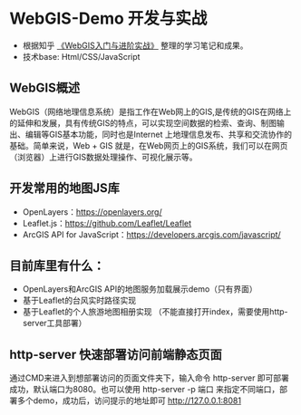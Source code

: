 # WebGIS-Demo 开发与实战

+ 根据知乎 [《WebGIS入门与进阶实战》](https://xiaozhuanlan.com/topic/3614597820) 整理的学习笔记和成果。
+ 技术base: Html/CSS/JavaScript

## WebGIS概述
WebGIS（网络地理信息系统）是指工作在Web网上的GIS,是传统的GIS在网络上的延伸和发展，具有传统GIS的特点，可以实现空间数据的检索、查询、制图输出、编辑等GIS基本功能，同时也是Internet 上地理信息发布、共享和交流协作的基础。简单来说，Web + GIS 就是，在Web网页上的GIS系统，我们可以在网页（浏览器）上进行GIS数据处理操作、可视化展示等。

## 开发常用的地图JS库
+ OpenLayers：https://openlayers.org/
+ Leaflet.js：https://github.com/Leaflet/Leaflet
+ ArcGIS API for JavaScript：https://developers.arcgis.com/javascript/

## 目前库里有什么：
+ OpenLayers和ArcGIS API的地图服务加载展示demo（只有界面）
+ 基于Leaflet的台风实时路径实现
+ 基于Leaflet的个人旅游地图相册实现 （不能直接打开index，需要使用http-server工具部署）

## http-server 快速部署访问前端静态页面
通过CMD来进入到想部署访问的页面文件夹下，输入命令 http-server 即可部署成功，默认端口为8080。也可以使用 http-server -p 端口 来指定不同端口，部署多个demo，成功后，访问提示的地址即可 http://127.0.0.1:8081
